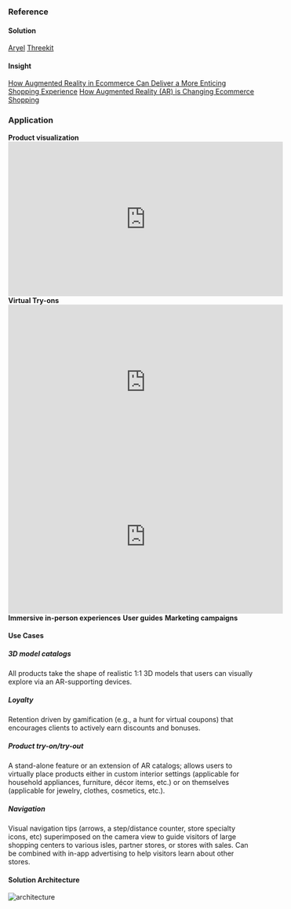 ### Reference
#### Solution
[Aryel](https://aryel.io/)
[Threekit](https://www.threekit.com/solutions/augmented-reality-for-ecommerce)


#### Insight
[How Augmented Reality in Ecommerce Can Deliver a More Enticing Shopping Experience](https://www.bigcommerce.com/articles/ecommerce/ecommerce-augmented-reality/)
[How Augmented Reality (AR) is Changing Ecommerce Shopping](https://www.shopify.com/enterprise/augmented-reality-ecommerce-shopping)



### Application
**Product visualization**
	<iframe width="560" height="315" src="https://www.youtube.com/embed/vDNzTasuYEw" title="YouTube video player" frameborder="0" allow="accelerometer; autoplay; clipboard-write; encrypted-media; gyroscope; picture-in-picture; web-share" allowfullscreen></iframe>
**Virtual Try-ons**
	<iframe width="560" height="315" src="https://www.youtube.com/embed/NFApcSocFDM" title="YouTube video player" frameborder="0" allow="accelerometer; autoplay; clipboard-write; encrypted-media; gyroscope; picture-in-picture; web-share" allowfullscreen></iframe>
	<iframe width="560" height="315" src="https://www.youtube.com/embed/HoSjmiVLsLU" title="YouTube video player" frameborder="0" allow="accelerometer; autoplay; clipboard-write; encrypted-media; gyroscope; picture-in-picture; web-share" allowfullscreen></iframe>
**Immersive in-person experiences**
**User guides**
**Marketing campaigns**


#### Use Cases
##### 3D model catalogs
All products take the shape of realistic 1:1 3D models that users can visually explore via an AR-supporting devices.

##### Loyalty
Retention driven by gamification (e.g., a hunt for virtual coupons) that encourages clients to actively earn discounts and bonuses.

##### Product try-on/try-out
A stand-alone feature or an extension of AR catalogs; allows users to virtually place products either in custom interior settings (applicable for household appliances, furniture, décor items, etc.) or on themselves (applicable for jewelry, clothes, cosmetics, etc.).

##### Navigation
Visual navigation tips (arrows, a step/distance counter, store specialty icons, etc) superimposed on the camera view to guide visitors of large shopping centers to various isles, partner stores, or stores with sales. Can be combined with in-app advertising to help visitors learn about other stores.


#### Solution Architecture
![architecture](https://www.scnsoft.com/ar/ar-in-ecommerce/ar-in-ecommerce-architecture.svg)



